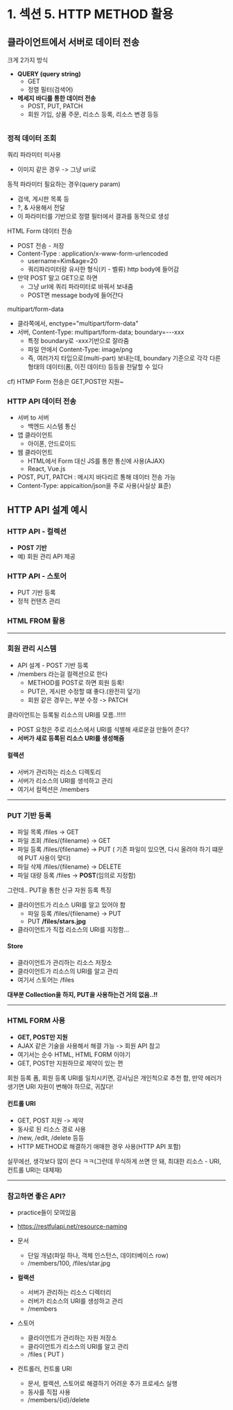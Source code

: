 # 1. 섹션 5. HTTP METHOD 활용



## 클라이언트에서 서버로 데이터 전송



크게 2가지 방식

- **QUERY (query string)**
  - GET
  - 정렬 필터(검색어)
- **메세지 바디를 통한 데이터 전송**
  - POST, PUT, PATCH
  - 회원 가입, 상품 주문, 리소스 등록, 리소스 변경 등등

###### 

### 정적 데이터 조회

쿼리 파라미터 미사용

- 이미지 같은 경우 -> 그냥 uri로



동적 파라미터 필요하는 경우(query param)

- 검색, 게시판 목록 등
- ?, & 사용해서 전달
- 이 파라미터를 기반으로 정렬 필터에서 결과를 동적으로 생성



HTML Form 데이터 전송

- POST 전송 - 저장
- Content-Type : application/x-www-form-urlencoded 
  - username=Kim&age=20
  - 쿼리파라미터랑 유사한 형식(키 - 벨류) http body에 들어감
- 만약 POST 말고 GET으로 하면
  - 그냥 url에 쿼리 파라미터로 바꿔서 보내줌
  - POST면 message body에 들어간다



multipart/form-data

- 클라쪽에서, enctype="multipart/form-data"
- 서버, Content-Type: multipart/form-data; boundary=---xxx
  - 특정 boundary로 -xxx기반으로 잘라줌
  - 파일 안에서 Content-Type: image/png
  - 즉, 여러가지 타입으로(multi-part) 보내는데, boundary 기준으로 각각 다른 형태의 데이터(폼, 이진 데이터) 등등을 전달할 수 있다

cf) HTMP Form 전송은 GET,POST만 지원~



### HTTP API 데이터 전송

- 서버  to 서버
  - 백엔드 시스템 통신
- 앱 클라이언트
  - 아이폰, 안드로이드
- 웹 클라이언트
  - HTML에서 Form 대신 JS를 통한 통신에 사용(AJAX)
  - React, Vue.js 
- POST, PUT, PATCH : 메시지 바다리르 통해 데이터 전송 가능
- Content-Type: appicaition/json을 주로 사용(사실상 표준)



## HTTP API 설계 예시



### HTTP API - 컬렉션

- **POST 기반**
- 예) 회원 관리 API 제공



### HTTP API - 스토어

- PUT 기반 등록
- 정적 컨텐츠 관리



### HTML FROM 활용



---

### 회원 관리 시스템

- API 설계 - POST 기반 등록
- /members 라는걸 컬렉션으로 한다
  - METHOD를 POST로 하면 회원 등록!
  - PUT은, 게시판 수정할 떄 좋다.(완전히 덮기)
  - 회원 같은 경우는, 부분 수정 -> PATCH

클라이언트는 등록될 리소스의 URI를 모름..!!!!!

- POST 요청은 주로 리소스에서 URI를 식별해 새로운걸 만들어 준다?
- **서버가 새로 등록된 리소스 URI를 생성해줌**



#### 컬렉션

- 서버가 관리하는 리소스 디렉토리
- 서버가 리소스의 URI를 생석하고 관리
- 여기서 컬렉션은 /members

---

### PUT 기반 등록

- 파일 목록 /files -> GET
- 파일 조회 /files/{filename} -> GET
- 파일 등록 /files/{filename} -> PUT ( 기존 파일이 있으면, 다시 올려야 하기 떄문에 PUT 사용이 맞다)
- 파일 삭제 /files/{filename} -> DELETE
- 파일 대량 등록 /files -> **POST**(임의로 지정함)



그런데.. PUT을 통한 신규 자원 등록 특징

- 클라이언트가 리소스 URI를 알고 있어야 함
  - 파일 등록 /files/{filename} -> PUT
  - PUT **/files/stars.jpg**
- 클라이언트가 직접 리소스의 URI를 지정함...



#### Store

- 클라이언트가 관리하는 리소스 저장소
- 클라이언트가 리소스의 URI를 알고 관리
- 여기서 스토어는 /files



**대부분 Collection을 하지, PUT을 사용하는건 거의 없음..!!**

---

### HTML FORM 사용

- **GET, POST만 지원**
- AJAX 같은 기술을 사용해서 해결 가능 -> 회원 API 참고
- 여기서는 순수 HTML, HTML FORM 이야기
- GET, POST만 지원하므로 제약이 있는 편



회원 등록 폼, 회원 등록 URI를 일치시키면, 강사님은 개인척으로 추천 함, 만약 에러가 생기면 URI 자원이 변해야 하므로, 귀찮다!



#### 컨트롤 URI

- GET, POST 지원 -> 제약
- 동사로 된 리소스 경로 사용
- /new, /edit, /delete 등등
- HTTP METHOD로 해결하기 애매한 경우 사용(HTTP API 포함)

실무에선, 생각보다 많이 쓴다 ㅋㅋ(그런데 무식하게 쓰면 안 돼, 최대한 리소스 - URI, 컨트롤 URI는 대체재)

---



### 참고하면 좋은  API?

- practice들이 모여있음
- https://restfulapi.net/resource-naming



- 문서
  - 단일 개념(파일 하나, 객체 인스턴스, 데이터베이스  row)
  - /members/100, /files/star.jpg
- **컬랙션**
  - 서버가 관리하는 리소스 디렉터리
  - 러버가 리소스의 URI를 생성하고 관리
  - /members
- 스토어
  - 클라이언트가 관리하는 자원 저장소
  - 클라이언트가 리소스의 URI를 알고 관리
  - /files ( PUT )
- 컨트롤러, 컨트롤 URI
  - 문서, 컬렉션, 스토어로 해결하기 어려운 추가 프로세스 실행
  - 동사를 직접 사용
  - /members/{id}/delete













